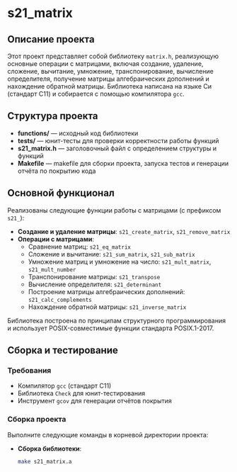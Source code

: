 # s21_matrix

## Описание проекта

Этот проект представляет собой библиотеку `matrix.h`, реализующую основные операции с матрицами, включая создание, удаление, сложение, вычитание, умножение, транспонирование, вычисление определителя, получение матрицы алгебраических дополнений и нахождение обратной матрицы. Библиотека написана на языке Си (стандарт C11) и собирается с помощью компилятора `gcc`.

## Структура проекта

- **functions/** — исходный код библиотеки
- **tests/** — юнит-тесты для проверки корректности работы функций
- **s21_matrix.h** — заголовочный файл с определением структуры и функций
- **Makefile** — makefile для сборки проекта, запуска тестов и генерации отчёта по покрытию кода

## Основной функционал

Реализованы следующие функции работы с матрицами (с префиксом `s21_`):

- **Создание и удаление матрицы**: `s21_create_matrix`, `s21_remove_matrix`
- **Операции с матрицами**:
  - Сравнение матриц: `s21_eq_matrix`
  - Сложение и вычитание: `s21_sum_matrix`, `s21_sub_matrix`
  - Умножение матриц и умножение на число: `s21_mult_matrix`, `s21_mult_number`
  - Транспонирование матрицы: `s21_transpose`
  - Вычисление определителя: `s21_determinant`
  - Построение матрицы алгебраических дополнений: `s21_calc_complements`
  - Нахождение обратной матрицы: `s21_inverse_matrix`

Библиотека построена по принципам структурного программирования и использует POSIX-совместимые функции стандарта POSIX.1-2017.

## Сборка и тестирование

### Требования

- Компилятор `gcc` (стандарт C11)
- Библиотека `Check` для юнит-тестирования
- Инструмент `gcov` для генерации отчётов покрытия

### Сборка проекта

Выполните следующие команды в корневой директории проекта:

- **Сборка библиотеки**:
  ```bash
  make s21_matrix.a

